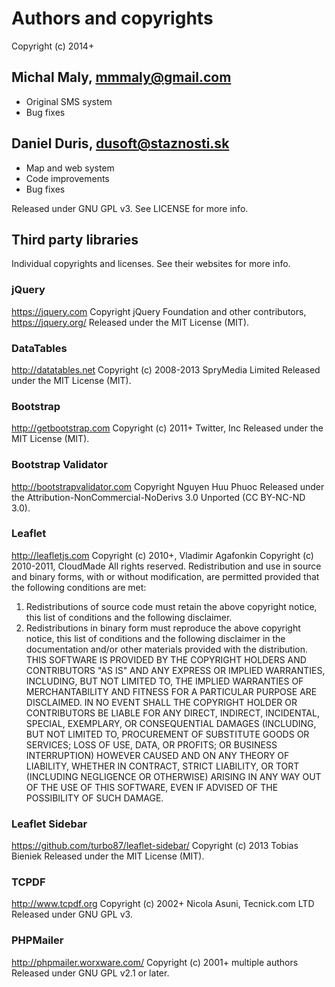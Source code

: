 Authors and copyrights
============
Copyright (c) 2014+

Michal Maly, mmmaly@gmail.com
------------
* Original SMS system
* Bug fixes

Daniel Duris, dusoft@staznosti.sk
------------
* Map and web system
* Code improvements
* Bug fixes

Released under GNU GPL v3. See LICENSE for more info.

Third party libraries
------------
Individual copyrights and licenses. See their websites for more info.

### jQuery
https://jquery.com
Copyright jQuery Foundation and other contributors, https://jquery.org/
Released under the MIT License (MIT).

### DataTables
http://datatables.net
Copyright (c) 2008-2013 SpryMedia Limited
Released under the MIT License (MIT).

### Bootstrap
http://getbootstrap.com
Copyright (c) 2011+ Twitter, Inc
Released under the MIT License (MIT).

### Bootstrap Validator
http://bootstrapvalidator.com
Copyright Nguyen Huu Phuoc
Released under the Attribution-NonCommercial-NoDerivs 3.0 Unported (CC BY-NC-ND 3.0).

### Leaflet
http://leafletjs.com
Copyright (c) 2010+, Vladimir Agafonkin
Copyright (c) 2010-2011, CloudMade
All rights reserved.
Redistribution and use in source and binary forms, with or without modification, are
permitted provided that the following conditions are met:
1. Redistributions of source code must retain the above copyright notice, this list of
conditions and the following disclaimer.
2. Redistributions in binary form must reproduce the above copyright notice, this list
of conditions and the following disclaimer in the documentation and/or other materials
provided with the distribution.
THIS SOFTWARE IS PROVIDED BY THE COPYRIGHT HOLDERS AND CONTRIBUTORS "AS IS" AND ANY
EXPRESS OR IMPLIED WARRANTIES, INCLUDING, BUT NOT LIMITED TO, THE IMPLIED WARRANTIES OF
MERCHANTABILITY AND FITNESS FOR A PARTICULAR PURPOSE ARE DISCLAIMED. IN NO EVENT SHALL THE
COPYRIGHT HOLDER OR CONTRIBUTORS BE LIABLE FOR ANY DIRECT, INDIRECT, INCIDENTAL, SPECIAL,
EXEMPLARY, OR CONSEQUENTIAL DAMAGES (INCLUDING, BUT NOT LIMITED TO, PROCUREMENT OF
SUBSTITUTE GOODS OR SERVICES; LOSS OF USE, DATA, OR PROFITS; OR BUSINESS INTERRUPTION)
HOWEVER CAUSED AND ON ANY THEORY OF LIABILITY, WHETHER IN CONTRACT, STRICT LIABILITY, OR
TORT (INCLUDING NEGLIGENCE OR OTHERWISE) ARISING IN ANY WAY OUT OF THE USE OF THIS
SOFTWARE, EVEN IF ADVISED OF THE POSSIBILITY OF SUCH DAMAGE.

### Leaflet Sidebar
https://github.com/turbo87/leaflet-sidebar/
Copyright (c) 2013 Tobias Bieniek
Released under the MIT License (MIT).

### TCPDF
http://www.tcpdf.org
Copyright (c) 2002+ Nicola Asuni, Tecnick.com LTD
Released under GNU GPL v3.

### PHPMailer
http://phpmailer.worxware.com/
Copyright (c) 2001+ multiple authors
Released under GNU GPL v2.1 or later.